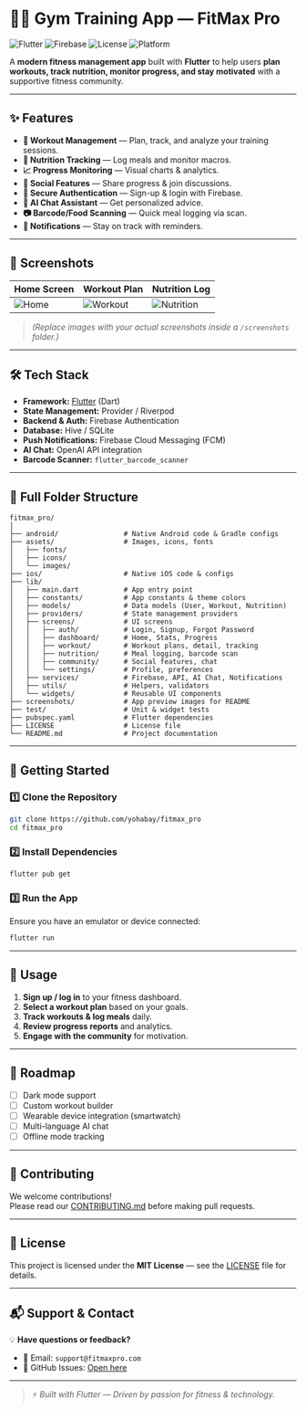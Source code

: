 # 🏋️‍♂️ Gym Training App — FitMax Pro

![Flutter](https://img.shields.io/badge/Flutter-3.x-blue?logo=flutter)
![Firebase](https://img.shields.io/badge/Firebase-Backend-orange?logo=firebase)
![License](https://img.shields.io/badge/License-MIT-green)
![Platform](https://img.shields.io/badge/Platform-Android%20%7C%20iOS-lightgrey)

A **modern fitness management app** built with **Flutter** to help users **plan workouts, track nutrition, monitor progress, and stay motivated** with a supportive fitness community.

---

## ✨ Features

- **🏃 Workout Management** — Plan, track, and analyze your training sessions.
- **🥗 Nutrition Tracking** — Log meals and monitor macros.
- **📈 Progress Monitoring** — Visual charts & analytics.
- **💬 Social Features** — Share progress & join discussions.
- **🔐 Secure Authentication** — Sign-up & login with Firebase.
- **🤖 AI Chat Assistant** — Get personalized advice.
- **📷 Barcode/Food Scanning** — Quick meal logging via scan.
- **🔔 Notifications** — Stay on track with reminders.

---

## 📸 Screenshots

| Home Screen | Workout Plan | Nutrition Log |
|-------------|--------------|---------------|
| ![Home](screenshots/home.png) | ![Workout](screenshots/workout.png) | ![Nutrition](screenshots/nutrition.png) |

> *(Replace images with your actual screenshots inside a `/screenshots` folder.)*

---

## 🛠 Tech Stack

- **Framework:** [Flutter](https://flutter.dev/) (Dart)
- **State Management:** Provider / Riverpod
- **Backend & Auth:** Firebase Authentication
- **Database:** Hive / SQLite
- **Push Notifications:** Firebase Cloud Messaging (FCM)
- **AI Chat:** OpenAI API integration
- **Barcode Scanner:** `flutter_barcode_scanner`

---

## 📂 Full Folder Structure

```
fitmax_pro/
│
├── android/                # Native Android code & Gradle configs
├── assets/                 # Images, icons, fonts
│   ├── fonts/
│   ├── icons/
│   └── images/
├── ios/                    # Native iOS code & configs
├── lib/
│   ├── main.dart           # App entry point
│   ├── constants/          # App constants & theme colors
│   ├── models/             # Data models (User, Workout, Nutrition)
│   ├── providers/          # State management providers
│   ├── screens/            # UI screens
│   │   ├── auth/           # Login, Signup, Forgot Password
│   │   ├── dashboard/      # Home, Stats, Progress
│   │   ├── workout/        # Workout plans, detail, tracking
│   │   ├── nutrition/      # Meal logging, barcode scan
│   │   ├── community/      # Social features, chat
│   │   └── settings/       # Profile, preferences
│   ├── services/           # Firebase, API, AI Chat, Notifications
│   ├── utils/              # Helpers, validators
│   └── widgets/            # Reusable UI components
├── screenshots/            # App preview images for README
├── test/                   # Unit & widget tests
├── pubspec.yaml            # Flutter dependencies
├── LICENSE                 # License file
└── README.md               # Project documentation
```

---

## 🚀 Getting Started

### 1️⃣ Clone the Repository
```bash
git clone https://github.com/yohabay/fitmax_pro
cd fitmax_pro
```

### 2️⃣ Install Dependencies
```bash
flutter pub get
```

### 3️⃣ Run the App
Ensure you have an emulator or device connected:
```bash
flutter run
```

---

## 📱 Usage

1. **Sign up / log in** to your fitness dashboard.
2. **Select a workout plan** based on your goals.
3. **Track workouts & log meals** daily.
4. **Review progress reports** and analytics.
5. **Engage with the community** for motivation.

---

## 📅 Roadmap

- [ ] Dark mode support
- [ ] Custom workout builder
- [ ] Wearable device integration (smartwatch)
- [ ] Multi-language AI chat
- [ ] Offline mode tracking

---

## 🤝 Contributing

We welcome contributions!  
Please read our [CONTRIBUTING.md](CONTRIBUTING.md) before making pull requests.

---

## 📜 License

This project is licensed under the **MIT License** — see the [LICENSE](LICENSE) file for details.

---

## 📬 Support & Contact

💡 **Have questions or feedback?**
- 📧 Email: `support@fitmaxpro.com`
- 🐙 GitHub Issues: [Open here](https://github.com/yohabay/fitmax_pro/issues)

---

> ⚡ *Built with Flutter — Driven by passion for fitness & technology.*
